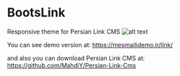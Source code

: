 # BootsLink
Responsive theme for Persian Link CMS
![alt text](https://mesmailidemo.ir/link/bootslink.png)

You can see demo version at:
https://mesmailidemo.ir/link/

and also you can download Persian Link CMS at: https://github.com/MahdiY/Persian-Link-Cms
